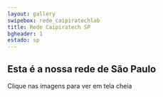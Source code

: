 ```yaml
---
layout: gallery
swipebox: rede_caipiratechlab
title: Rede Caipiratech SP
bgheader: 1
estado: sp
---
```


## Esta é a nossa rede de São Paulo

Clique nas imagens para ver em tela cheia


